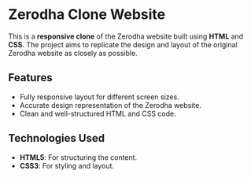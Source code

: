 # Zerodha Clone Website

This is a **responsive clone** of the Zerodha website built using **HTML** and **CSS**. The project aims to replicate the design and layout of the original Zerodha website as closely as possible.

## Features

- Fully responsive layout for different screen sizes.
- Accurate design representation of the Zerodha website.
- Clean and well-structured HTML and CSS code.

## Technologies Used

- **HTML5**: For structuring the content.
- **CSS3**: For styling and layout.


